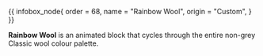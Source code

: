 {{ infobox_node{
	order = 68,
	name = "Rainbow Wool",
	origin = "Custom",
} }}

**Rainbow Wool** is an animated block that cycles through the entire non-grey Classic wool colour palette.
